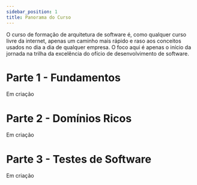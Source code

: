 ```yaml
---
sidebar_position: 1
title: Panorama do Curso
---
```


O curso de formação de arquitetura de software é, como qualquer curso livre da internet, apenas um caminho mais rápido e raso aos conceitos usados no dia a dia de qualquer empresa. O foco aqui é apenas o início da jornada na trilha da excelência do ofício de desenvolvimento de software.

# Parte 1 - Fundamentos
Em criação

# Parte 2 - Domínios Ricos
Em criação

# Parte 3 - Testes de Software
Em criação
